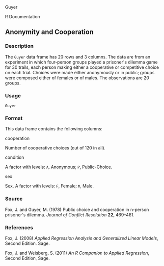 Guyer

R Documentation

## Anonymity and Cooperation

### Description

The `Guyer` data frame has 20 rows and 3 columns. The data are from an
experiment in which four-person groups played a prisoner's dilemma game for 30
trails, each person making either a cooperative or competitive choice on each
trial. Choices were made either anonymously or in public; groups were composed
either of females or of males. The observations are 20 groups.

### Usage

    
    Guyer

### Format

This data frame contains the following columns:

cooperation

Number of cooperative choices (out of 120 in all).

condition

A factor with levels: `A`, Anonymous; `P`, Public-Choice.

sex

Sex. A factor with levels: `F`, Female; `M`, Male.

### Source

Fox, J. and Guyer, M. (1978) Public choice and cooperation in n-person
prisoner's dilemma. _Journal of Conflict Resolution_ **22**, 469–481.

### References

Fox, J. (2008) _Applied Regression Analysis and Generalized Linear Models_,
Second Edition. Sage.

Fox, J. and Weisberg, S. (2011) _An R Companion to Applied Regression_, Second
Edition, Sage.

